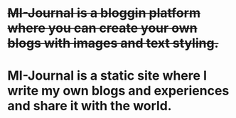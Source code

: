 # ~~MI-Journal is a bloggin platform where you can create your own blogs with images and text styling.~~
# MI-Journal is a static site where I write my own blogs and experiences and share it with the world.
